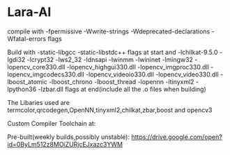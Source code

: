 # Lara-AI
compile with -fpermissive -Wwrite-strings -Wdeprecated-declarations -Wfatal-errors flags 

Build with -static-libgcc -static-libstdc++ flags at start and -lchilkat-9.5.0 -lgdi32 -lcrypt32 -lws2_32 -ldnsapi -lwinmm -lwininet -lmingw32 -lopencv_core330.dll -lopencv_highgui330.dll -lopencv_imgproc330.dll -lopencv_imgcodecs330.dll -lopencv_videoio330.dll -lopencv_video330.dll -lboost_atomic -lboost_chrono -lboost_thread -lopennn -ltinyxml2 -lpython36 -lzbar.dll flags at end(include all the .o files when building)

The Libaries used are termcolor,qrcodegen,OpenNN,tinyxml2,chilkat,zbar,boost and opencv3

Custom Compiler Toolchain at:


Pre-built(weekly builds,possibly unstable):
https://drive.google.com/open?id=0ByLm512z8MOiZURjcEJxazc3YWM
